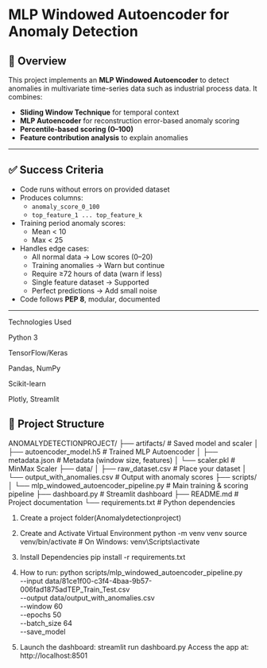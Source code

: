 # MLP Windowed Autoencoder for Anomaly Detection

## 📌 Overview
This project implements an **MLP Windowed Autoencoder** to detect anomalies in multivariate time-series data such as industrial process data. It combines:
- **Sliding Window Technique** for temporal context
- **MLP Autoencoder** for reconstruction error-based anomaly scoring
- **Percentile-based scoring (0–100)**
- **Feature contribution analysis** to explain anomalies

---

## ✅ Success Criteria
- Code runs without errors on provided dataset
- Produces columns:
  - `anomaly_score_0_100`
  - `top_feature_1 ... top_feature_k`
- Training period anomaly scores:
  - Mean < 10
  - Max < 25
- Handles edge cases:
  - All normal data → Low scores (0–20)
  - Training anomalies → Warn but continue
  - Require ≥72 hours of data (warn if less)
  - Single feature dataset → Supported
  - Perfect predictions → Add small noise
- Code follows **PEP 8**, modular, documented

---

Technologies Used

Python 3

TensorFlow/Keras

Pandas, NumPy

Scikit-learn

Plotly, Streamlit

## 📂 Project Structure
ANOMALYDETECTIONPROJECT/
├── artifacts/ # Saved model and scaler
│ ├── autoencoder_model.h5 # Trained MLP Autoencoder
│ ├── metadata.json # Metadata (window size, features)
│ └── scaler.pkl # MinMax Scaler
├── data/
│ ├── raw_dataset.csv # Place your dataset
│ └── output_with_anomalies.csv # Output with anomaly scores
├── scripts/
│ └── mlp_windowed_autoencoder_pipeline.py # Main training & scoring pipeline
├── dashboard.py # Streamlit dashboard
├── README.md # Project documentation
└── requirements.txt # Python dependencies

1) Create a project folder(Anomalydetectionproject)

2) Create and Activate Virtual Environment
python -m venv venv
source venv/bin/activate       # On Windows: venv\Scripts\activate

3) Install Dependencies
pip install -r requirements.txt

4) How to run:
python scripts/mlp_windowed_autoencoder_pipeline.py \
  --input data/81ce1f00-c3f4-4baa-9b57-006fad1875adTEP_Train_Test.csv \
  --output data/output_with_anomalies.csv \
  --window 60 \
  --epochs 50 \
  --batch_size 64 \
  --save_model

5) Launch the dashboard:
streamlit run dashboard.py
Access the app at: http://localhost:8501


